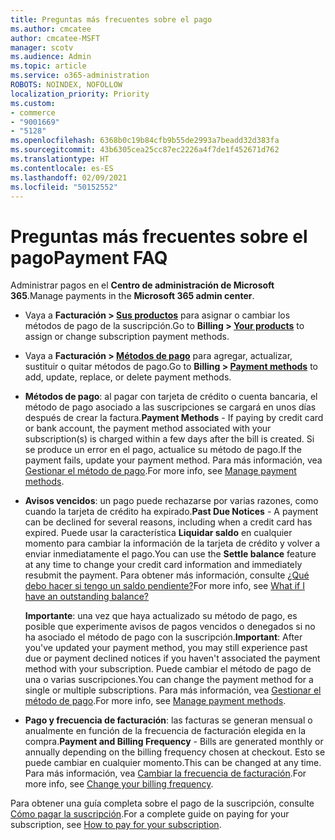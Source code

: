 ```yaml
---
title: Preguntas más frecuentes sobre el pago
ms.author: cmcatee
author: cmcatee-MSFT
manager: scotv
ms.audience: Admin
ms.topic: article
ms.service: o365-administration
ROBOTS: NOINDEX, NOFOLLOW
localization_priority: Priority
ms.custom:
- commerce
- "9001669"
- "5128"
ms.openlocfilehash: 6368b0c19b84cfb9b55de2993a7beadd32d383fa
ms.sourcegitcommit: 43b6305cea25cc87ec2226a4f7de1f452671d762
ms.translationtype: HT
ms.contentlocale: es-ES
ms.lasthandoff: 02/09/2021
ms.locfileid: "50152552"
---
```

# <a name="payment-faq"></a><span data-ttu-id="ec898-102">Preguntas más frecuentes sobre el pago</span><span class="sxs-lookup"><span data-stu-id="ec898-102">Payment FAQ</span></span>

<span data-ttu-id="ec898-103">Administrar pagos en el **Centro de administración de Microsoft 365**.</span><span class="sxs-lookup"><span data-stu-id="ec898-103">Manage payments in the **Microsoft 365 admin center**.</span></span>

- <span data-ttu-id="ec898-104">Vaya a **Facturación > [Sus productos](https://go.microsoft.com/fwlink/p/?linkid=842054)** para asignar o cambiar los métodos de pago de la suscripción.</span><span class="sxs-lookup"><span data-stu-id="ec898-104">Go to **Billing > [Your products](https://go.microsoft.com/fwlink/p/?linkid=842054)** to assign or change subscription payment methods.</span></span>
- <span data-ttu-id="ec898-105">Vaya a **Facturación > [Métodos de pago](https://go.microsoft.com/fwlink/p/?linkid=2018806)** para agregar, actualizar, sustituir o quitar métodos de pago.</span><span class="sxs-lookup"><span data-stu-id="ec898-105">Go to **Billing > [Payment methods](https://go.microsoft.com/fwlink/p/?linkid=2018806)** to add, update, replace, or delete payment methods.</span></span>

- <span data-ttu-id="ec898-106">**Métodos de pago**: al pagar con tarjeta de crédito o cuenta bancaria, el método de pago asociado a las suscripciones se cargará en unos días después de crear la factura.</span><span class="sxs-lookup"><span data-stu-id="ec898-106">**Payment Methods** - If paying by credit card or bank account, the payment method associated with your subscription(s) is charged within a few days after the bill is created.</span></span> <span data-ttu-id="ec898-107">Si se produce un error en el pago, actualice su método de pago.</span><span class="sxs-lookup"><span data-stu-id="ec898-107">If the payment fails, update your payment method.</span></span> <span data-ttu-id="ec898-108">Para más información, vea [Gestionar el método de pago](https://docs.microsoft.com/microsoft-365/commerce/billing-and-payments/manage-payment-methods).</span><span class="sxs-lookup"><span data-stu-id="ec898-108">For more info, see [Manage payment methods](https://docs.microsoft.com/microsoft-365/commerce/billing-and-payments/manage-payment-methods).</span></span>

- <span data-ttu-id="ec898-109">**Avisos vencidos**: un pago puede rechazarse por varias razones, como cuando la tarjeta de crédito ha expirado.</span><span class="sxs-lookup"><span data-stu-id="ec898-109">**Past Due Notices** - A payment can be declined for several reasons, including when a credit card has expired.</span></span> <span data-ttu-id="ec898-110">Puede usar la característica **Liquidar saldo** en cualquier momento para cambiar la información de la tarjeta de crédito y volver a enviar inmediatamente el pago.</span><span class="sxs-lookup"><span data-stu-id="ec898-110">You can use the **Settle balance** feature at any time to change your credit card information and immediately resubmit the payment.</span></span> <span data-ttu-id="ec898-111">Para obtener más información, consulte [¿Qué debo hacer si tengo un saldo pendiente?](https://docs.microsoft.com/microsoft-365/commerce/billing-and-payments/pay-for-your-subscription#what-if-i-have-an-outstanding-balance)</span><span class="sxs-lookup"><span data-stu-id="ec898-111">For more info, see [What if I have an outstanding balance?](https://docs.microsoft.com/microsoft-365/commerce/billing-and-payments/pay-for-your-subscription#what-if-i-have-an-outstanding-balance)</span></span>

    <span data-ttu-id="ec898-112">**Importante**: una vez que haya actualizado su método de pago, es posible que experimente avisos de pagos vencidos o denegados si no ha asociado el método de pago con la suscripción.</span><span class="sxs-lookup"><span data-stu-id="ec898-112">**Important**: After you've updated your payment method, you may still experience past due or payment declined notices if you haven't associated the payment method with your subscription.</span></span> <span data-ttu-id="ec898-113">Puede cambiar el método de pago de una o varias suscripciones.</span><span class="sxs-lookup"><span data-stu-id="ec898-113">You can change the payment method for a single or multiple subscriptions.</span></span> <span data-ttu-id="ec898-114">Para más información, vea [Gestionar el método de pago](https://docs.microsoft.com/microsoft-365/commerce/billing-and-payments/manage-payment-methods).</span><span class="sxs-lookup"><span data-stu-id="ec898-114">For more info, see [Manage payment methods](https://docs.microsoft.com/microsoft-365/commerce/billing-and-payments/manage-payment-methods).</span></span>

- <span data-ttu-id="ec898-115">**Pago y frecuencia de facturación**: las facturas se generan mensual o anualmente en función de la frecuencia de facturación elegida en la compra.</span><span class="sxs-lookup"><span data-stu-id="ec898-115">**Payment and Billing Frequency** - Bills are generated monthly or annually depending on the billing frequency chosen at checkout.</span></span> <span data-ttu-id="ec898-116">Esto se puede cambiar en cualquier momento.</span><span class="sxs-lookup"><span data-stu-id="ec898-116">This can be changed at any time.</span></span> <span data-ttu-id="ec898-117">Para más información, vea [Cambiar la frecuencia de facturación](https://docs.microsoft.com/microsoft-365/commerce/billing-and-payments/change-payment-frequency).</span><span class="sxs-lookup"><span data-stu-id="ec898-117">For more info, see [Change your billing frequency](https://docs.microsoft.com/microsoft-365/commerce/billing-and-payments/change-payment-frequency).</span></span>

<span data-ttu-id="ec898-118">Para obtener una guía completa sobre el pago de la suscripción, consulte [Cómo pagar la suscripción](https://docs.microsoft.com/microsoft-365/commerce/billing-and-payments/pay-for-your-subscription).</span><span class="sxs-lookup"><span data-stu-id="ec898-118">For a complete guide on paying for your subscription, see [How to pay for your subscription](https://docs.microsoft.com/microsoft-365/commerce/billing-and-payments/pay-for-your-subscription).</span></span>
